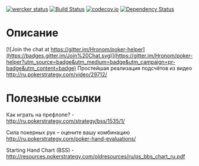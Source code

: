 [![wercker status](https://app.wercker.com/status/c2fc5c26de5570726c511b68d445c6a1/s "wercker status")](https://app.wercker.com/project/bykey/c2fc5c26de5570726c511b68d445c6a1)
[![Build Status](https://travis-ci.org/Hronom/poker-helper.svg?branch=master)](https://travis-ci.org/Hronom/poker-helper)
[![codecov.io](http://codecov.io/github/Hronom/poker-helper/coverage.svg?branch=master)](http://codecov.io/github/Hronom/poker-helper?branch=master)
[![Dependency Status](https://www.versioneye.com/user/projects/55b3aa0c643533001a000552/badge.svg?style=flat)](https://www.versioneye.com/user/projects/55b3aa0c643533001a000552)

# Описание #

[![Join the chat at https://gitter.im/Hronom/poker-helper](https://badges.gitter.im/Join%20Chat.svg)](https://gitter.im/Hronom/poker-helper?utm_source=badge&utm_medium=badge&utm_campaign=pr-badge&utm_content=badge)
Простейшая реализация подсчётов из видео http://ru.pokerstrategy.com/video/29712/

# Полезные ссылки #
Как играть на префлопе? - http://ru.pokerstrategy.com/strategy/bss/1535/1/

Сила покерных рук – оцените вашу комбинацию http://ru.pokerstrategy.com/poker-hand-evaluations/

Starting Hand Chart (BSS) - http://resources.pokerstrategy.com/oldresources/ru/ps_bbs_chart_ru.pdf
